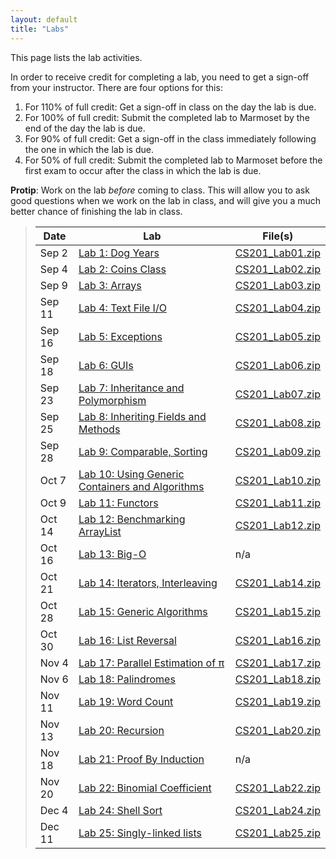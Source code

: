 ```yaml
---
layout: default
title: "Labs"
---
```


This page lists the lab activities.

In order to receive credit for completing a lab, you need to get a sign-off from your instructor.  There are four options for this:

1. For 110% of full credit: Get a sign-off in class on the day the lab is due.
2. For 100% of full credit: Submit the completed lab to Marmoset by the end of the day the lab is due.
3. For 90% of full credit: Get a sign-off in the class immediately following the one in which the lab is due.
4. For 50% of full credit: Submit the completed lab to Marmoset before the first exam to occur after the class in which the lab is due.

<div class="callout">
<b>Protip</b>: Work on the lab <i>before</i> coming to class.  This will allow you to ask good questions when we work on the lab in class, and will give you a much better chance of finishing the lab in class.
</div>

> Date | Lab | File(s)
> ---- | --- | -------
> Sep 2 | [Lab 1: Dog Years](lab01.html) | [CS201\_Lab01.zip](CS201_Lab01.zip)
> Sep 4 | [Lab 2: Coins Class](lab02.html) | [CS201\_Lab02.zip](CS201_Lab02.zip)
> Sep 9 | [Lab 3: Arrays](lab03.html) | [CS201\_Lab03.zip](CS201_Lab03.zip)
> Sep 11 | [Lab 4: Text File I/O](lab04.html) | [CS201\_Lab04.zip](CS201_Lab04.zip)
> Sep 16 | [Lab 5: Exceptions](lab05.html) | [CS201\_Lab05.zip](CS201_Lab05.zip)
> Sep 18 | [Lab 6: GUIs](lab06.html) | [CS201\_Lab06.zip](CS201_Lab06.zip)
> Sep 23 | [Lab 7: Inheritance and Polymorphism](lab07.html) | [CS201\_Lab07.zip](CS201_Lab07.zip)
> Sep 25 | [Lab 8: Inheriting Fields and Methods](lab08.html) | [CS201\_Lab08.zip](CS201_Lab08.zip)
> Sep 28 | [Lab 9: Comparable, Sorting](lab09.html) | [CS201\_Lab09.zip](CS201_Lab09.zip)
> Oct 7 | [Lab 10: Using Generic Containers and Algorithms](lab10.html) | [CS201\_Lab10.zip](CS201_Lab10.zip)
> Oct 9 | [Lab 11: Functors](lab11.html) | [CS201\_Lab11.zip](CS201_Lab11.zip)
> Oct 14 | [Lab 12: Benchmarking ArrayList](lab12.html) | [CS201\_Lab12.zip](CS201_Lab12.zip)
> Oct 16 | [Lab 13: Big-O](lab13.html) | n/a
> Oct 21 | [Lab 14: Iterators, Interleaving](lab14.html) | [CS201\_Lab14.zip](CS201_Lab14.zip)
> Oct 28 | [Lab 15: Generic Algorithms](lab15.html) | [CS201\_Lab15.zip](CS201_Lab15.zip)
> Oct 30 | [Lab 16: List Reversal](lab16.html) | [CS201\_Lab16.zip](CS201_Lab16.zip)
> Nov 4 | [Lab 17: Parallel Estimation of π](lab17.html) | [CS201\_Lab17.zip](CS201_Lab17.zip)
> Nov 6 | [Lab 18: Palindromes](lab18.html) | [CS201\_Lab18.zip](CS201_Lab18.zip)
> Nov 11 | [Lab 19: Word Count](lab19.html) | [CS201\_Lab19.zip](CS201_Lab19.zip)
> Nov 13 | [Lab 20: Recursion](lab20.html) | [CS201\_Lab20.zip](CS201_Lab20.zip)
> Nov 18 | [Lab 21: Proof By Induction](lab21.html) | n/a
> Nov 20 | [Lab 22: Binomial Coefficient](lab22.html) | [CS201\_Lab22.zip](CS201_Lab22.zip)
> Dec 4 | [Lab 24: Shell Sort](lab24.html) | [CS201\_Lab24.zip](CS201_Lab24.zip)
> Dec 11 | [Lab 25: Singly-linked lists](lab25.html) | [CS201\_Lab25.zip](CS201_Lab25.zip)

<!--
 | [Lab 23: Advanced Recursion](lab23.html) | [CS201\_Lab23.zip](CS201_Lab23.zip)
-->
